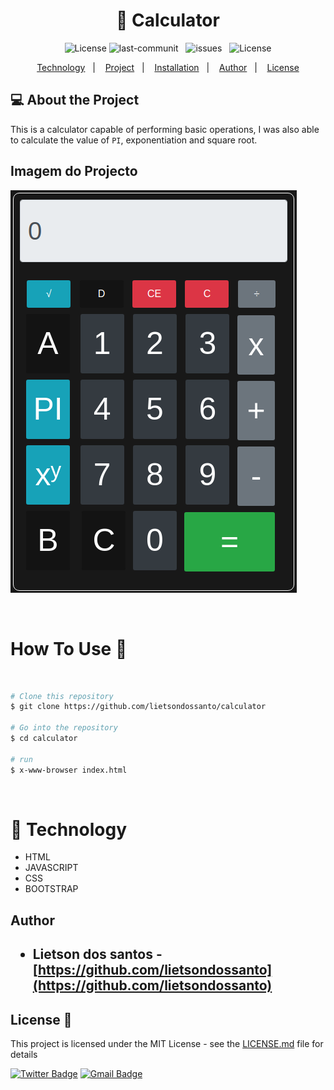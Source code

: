 <h1 align="center">🏅 Calculator </h1>

<p align="center">
    <img alt="License" src="https://img.shields.io/badge/Version-1.0-brightgreen">
    <img src="https://img.shields.io/github/last-commit/lietsondossanto/ESG" alt="last-communit">&nbsp;&nbsp;
    <img src="https://img.shields.io/github/issues/lietsondossanto/ESG" alt="issues">&nbsp;&nbsp;
    <img alt="License" src="https://img.shields.io/badge/license-MIT-brightgreen">
</p>

<p align="center">
    <a href="#Technology">Technology</a>&nbsp;&nbsp;&nbsp;|&nbsp;&nbsp;&nbsp;
    <a href="#Project">Project</a>&nbsp;&nbsp;&nbsp;|&nbsp;&nbsp;&nbsp;
    <a href="#Installation">Installation</a>&nbsp;&nbsp;&nbsp;|&nbsp;&nbsp;&nbsp;
    <a href="#Author">Author</a>&nbsp;&nbsp;&nbsp;|&nbsp;&nbsp;&nbsp;
    <a href="#License">License</a>
</p>

<h2 id="Project">💻 About the Project</h2>

This is a calculator capable of performing basic operations, I was also able to calculate the value of `PI`, exponentiation and square root.

## Imagem do Projecto
<img src="./img/img.png">

<br><h1 id="Installation">How To Use 🔧</h1>


<br>

```bash
# Clone this repository
$ git clone https://github.com/lietsondossanto/calculator

# Go into the repository
$ cd calculator

# run
$ x-www-browser index.html
```

<br><h1 id="Technology">🚀 Technology</h1>


- HTML
- JAVASCRIPT
- CSS
- BOOTSTRAP

<h2 id="Author">Author<h2>

- **Lietson dos santos** - [https://github.com/lietsondossanto](https://github.com/lietsondossanto)

<h2 id="License">License 📄</h2>

This project is licensed under the MIT License - see the [LICENSE.md](LICENSE.md) file for details

[![Twitter Badge](https://img.shields.io/badge/-@Lietson-1ca0f1?style=flat-square&labelColor=1ca0f1&logo=twitter&logoColor=white&link=https://twitter.com/lietsondossanto)](https://twitter.com/https://twitter.com/lietsondossanto) [![Gmail Badge](https://img.shields.io/badge/-lietsondossanto@gmail.com-c14438?style=flat-square&logo=Gmail&logoColor=white&link=mailto:lietsondossanto@gmail.com)](mailto:lietsondossanto@gmail.com)
